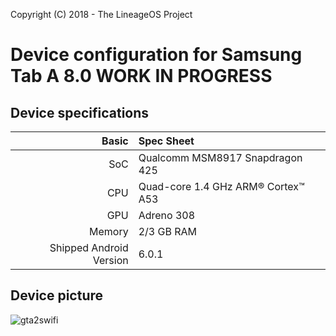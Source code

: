 Copyright (C) 2018 - The LineageOS Project

Device configuration for Samsung Tab A 8.0 WORK IN PROGRESS
==================================================

## Device specifications

Basic   | Spec Sheet
-------:|:-------------------------
SoC     | Qualcomm MSM8917 Snapdragon 425
CPU     | Quad-core 1.4 GHz ARM® Cortex™ A53
GPU     | Adreno 308
Memory  | 2/3 GB RAM 
Shipped Android Version | 6.0.1

## Device picture

![gta2swifi](https://cdn2.gsmarena.com/vv/bigpic/samsung-galaxy-tab-a8.jpg "Tab A in black")
